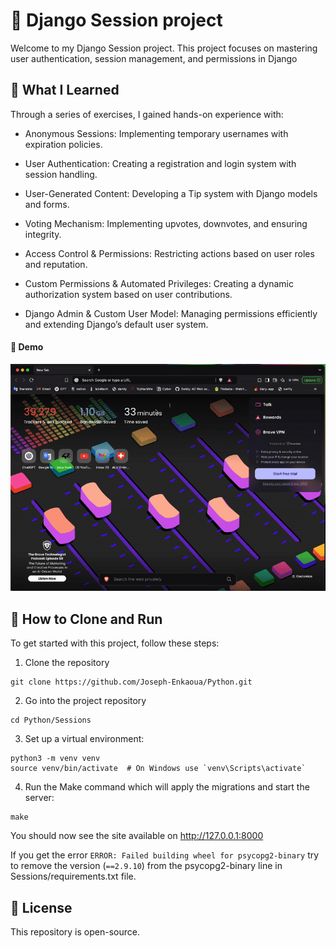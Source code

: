 # 👾 Django Session project

Welcome to my Django Session project. This project focuses on mastering user authentication, session management, and permissions in Django

## 💪 What I Learned

Through a series of exercises, I gained hands-on experience with:

* Anonymous Sessions: Implementing temporary usernames with expiration policies.

* User Authentication: Creating a registration and login system with session handling.

* User-Generated Content: Developing a Tip system with Django models and forms.

* Voting Mechanism: Implementing upvotes, downvotes, and ensuring integrity.

* Access Control & Permissions: Restricting actions based on user roles and reputation.

* Custom Permissions & Automated Privileges: Creating a dynamic authorization system based on user contributions.

* Django Admin & Custom User Model: Managing permissions efficiently and extending Django’s default user system.



#### 🎥 Demo
![Django sessions project gif](https://github.com/Joseph-Enkaoua/Python/blob/main/Sessions/ScreenRecording.gif)


## 🚀 How to Clone and Run
To get started with this project, follow these steps:

1. Clone the repository
```
git clone https://github.com/Joseph-Enkaoua/Python.git
```

2. Go into the project repository
```
cd Python/Sessions
```

3. Set up a virtual environment:
```
python3 -m venv venv
source venv/bin/activate  # On Windows use `venv\Scripts\activate`
```

4. Run the Make command which will apply the migrations and start the server:
```
make
```

You should now see the site available on http://127.0.0.1:8000

If you get the error ```ERROR: Failed building wheel for psycopg2-binary``` try to remove the version (```==2.9.10```) from the psycopg2-binary line in Sessions/requirements.txt file.


## 📜 License
This repository is open-source.
